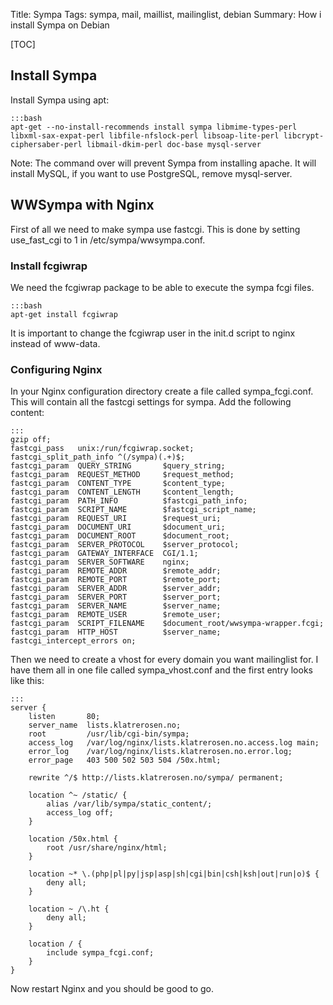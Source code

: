 Title: Sympa 
Tags: sympa, mail, maillist, mailinglist, debian
Summary: How i install Sympa on Debian

[TOC]

## Install Sympa

Install Sympa using apt:

    :::bash
    apt-get --no-install-recommends install sympa libmime-types-perl libxml-sax-expat-perl libfile-nfslock-perl libsoap-lite-perl libcrypt-ciphersaber-perl libmail-dkim-perl doc-base mysql-server

Note: The command over will prevent Sympa from installing apache. It will install MySQL, if you want to use PostgreSQL, remove mysql-server.

## WWSympa with Nginx
First of all we need to make sympa use fastcgi. This is done by setting use_fast_cgi to 1 in /etc/sympa/wwsympa.conf.

### Install fcgiwrap
We need the fcgiwrap package to be able to execute the sympa fcgi files.

    :::bash
    apt-get install fcgiwrap

It is important to change the fcgiwrap user in the init.d script to nginx instead of www-data.

### Configuring Nginx

In your Nginx configuration directory create a file called sympa_fcgi.conf. This will contain all the fastcgi settings for sympa. Add the following content:
    
    :::
    gzip off;
    fastcgi_pass   unix:/run/fcgiwrap.socket;
    fastcgi_split_path_info ^(/sympa)(.+)$;
    fastcgi_param  QUERY_STRING       $query_string;
    fastcgi_param  REQUEST_METHOD     $request_method;
    fastcgi_param  CONTENT_TYPE       $content_type;
    fastcgi_param  CONTENT_LENGTH     $content_length;
    fastcgi_param  PATH_INFO          $fastcgi_path_info;
    fastcgi_param  SCRIPT_NAME        $fastcgi_script_name;
    fastcgi_param  REQUEST_URI        $request_uri;
    fastcgi_param  DOCUMENT_URI       $document_uri;
    fastcgi_param  DOCUMENT_ROOT      $document_root;
    fastcgi_param  SERVER_PROTOCOL    $server_protocol;
    fastcgi_param  GATEWAY_INTERFACE  CGI/1.1;
    fastcgi_param  SERVER_SOFTWARE    nginx;
    fastcgi_param  REMOTE_ADDR        $remote_addr;
    fastcgi_param  REMOTE_PORT        $remote_port;
    fastcgi_param  SERVER_ADDR        $server_addr;
    fastcgi_param  SERVER_PORT        $server_port;
    fastcgi_param  SERVER_NAME        $server_name;
    fastcgi_param  REMOTE_USER        $remote_user;
    fastcgi_param  SCRIPT_FILENAME    $document_root/wwsympa-wrapper.fcgi;
    fastcgi_param  HTTP_HOST          $server_name;
    fastcgi_intercept_errors on;

Then we need to create a vhost for every domain you want mailinglist for. I have them all in one file called sympa_vhost.conf and the first entry looks like this:

    :::
    server {
        listen       80;
        server_name  lists.klatrerosen.no;                                  
        root         /usr/lib/cgi-bin/sympa;
        access_log   /var/log/nginx/lists.klatrerosen.no.access.log main;   
        error_log    /var/log/nginx/lists.klatrerosen.no.error.log;         
        error_page   403 500 502 503 504 /50x.html;

        rewrite ^/$ http://lists.klatrerosen.no/sympa/ permanent;           

        location ^~ /static/ {
            alias /var/lib/sympa/static_content/;
            access_log off;
        }

        location /50x.html {
            root /usr/share/nginx/html;
        }

        location ~* \.(php|pl|py|jsp|asp|sh|cgi|bin|csh|ksh|out|run|o)$ {
            deny all;
        }

        location ~ /\.ht {
            deny all;
        }

        location / {
            include sympa_fcgi.conf;
        }
    }

Now restart Nginx and you should be good to go.
